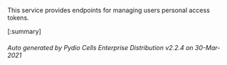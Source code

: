






This service provides endpoints for managing users personal access tokens.

[:summary]

###### Auto generated by Pydio Cells Enterprise Distribution v2.2.4 on 30-Mar-2021
